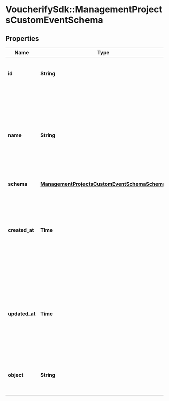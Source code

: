 # VoucherifySdk::ManagementProjectsCustomEventSchema

## Properties

| Name | Type | Description | Notes |
| ---- | ---- | ----------- | ----- |
| **id** | **String** | Unique identifier of the custom event schema. | [optional] |
| **name** | **String** | User-defined name of the custom event. This is also shown in **Project Settings** &gt; **Event Schema** in the Voucherify Dashboard. | [optional] |
| **schema** | [**ManagementProjectsCustomEventSchemaSchema**](ManagementProjectsCustomEventSchemaSchema.md) |  | [optional] |
| **created_at** | **Time** | Timestamp representing the date and time when the custom event schema was created. The value is shown in the ISO 8601 format. | [optional] |
| **updated_at** | **Time** | Timestamp representing the date and time when the custom event schema was updated. The value is shown in the ISO 8601 format. | [optional] |
| **object** | **String** | The type of the object represented by JSON. | [optional][default to &#39;custom-event-schema&#39;] |

